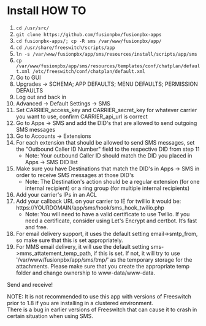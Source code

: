 # Install HOW TO
1. ```cd /usr/src/```
2. ```git clone https://github.com/fusionpbx/fusionpbx-apps```
3. ```cd fusionpbx-apps/; cp -R sms /var/www/fusionpbx/app/```
4. ```cd /usr/share/freeswitch/scripts/app```
5. ```ln -s /var/www/fusionpbx/app/sms/resources/install/scripts/app/sms```
6. ```cp /var/www/fusionpbx/app/sms/resources/templates/conf/chatplan/default.xml /etc/freeswitch/conf/chatplan/default.xml```
7. Go to GUI
8. Upgrades -> SCHEMA; APP DEFAULTS; MENU DEFAULTS; PERMISSION DEFAULTS
9. Log out and back in
10. Advanced -> Default Settings -> SMS
11. Set CARRIER_access_key and CARRIER_secret_key for whatever carrier you want to use, confirm CARRIER_api_url is correct
12. Go to Apps -> SMS and add the DID's that are allowed to send outgoing SMS messages
13. Go to Accounts -> Extensions
14. For each extension that should be allowed to send SMS messages, set the "Outbound Caller ID Number" field to the respective DID from step 11
    - Note: Your outbound Caller ID should match the DID you placed in Apps -> SMS DID list
15. Make sure you have Destinations that match the DID's in Apps -> SMS in order to receive SMS messages at those DID's
    - Note: The Destination's action should be a regular extension (for one internal recipient) or a ring group (for multiple internal recipients)
16. Add your carrier's IPs in an ACL
17. Add your callback URL on your carrier to IE for twillio it would be: https://YOURDOMAIN/app/sms/hook/sms_hook_twilio.php
    - Note: You will need to have a valid certificate to use Twilio. If you need a certificate, consider using Let's Encrypt and certbot. It’s fast and free. 
18. For email delivery support, it uses the default setting email->smtp_from, so make sure that this is set appropriately.
19. For MMS email delivery, it will use the default setting sms->mms_attatement_temp_path, if this is set.  If not, it will try to use '/var/www/fusionpbx/app/sms/tmp/'
    as the temporary storage for the attachments.  Please make sure that you create the appropriate temp folder and change ownership to www-data/www-data.

Send and receive!

NOTE: It is not recommended to use this app with versions of Freeswitch prior to 1.8 if you are installing in a clustered environment.  
There is a bug in earlier versions of Freeswitch that can cause it to crash in certain situation when using SMS.
